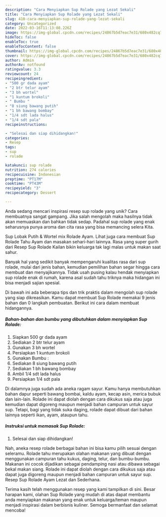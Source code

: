 ```yaml
---
description: "Cara Menyiapkan Sup Rolade yang Lezat Sekali"
title: "Cara Menyiapkan Sup Rolade yang Lezat Sekali"
slug: 410-cara-menyiapkan-sup-rolade-yang-lezat-sekali
category: Uncategorized
date: 2022-03-16T11:13:08.226Z
image: https://img-global.cpcdn.com/recipes/24867b5d7eac7e31/680x482cq70/sup-rolade-foto-resep-utama.jpg
hideToc: false
enableToc: true
enableTocContent: false
thumbnail: https://img-global.cpcdn.com/recipes/24867b5d7eac7e31/680x482cq70/sup-rolade-foto-resep-utama.jpg
cover: https://img-global.cpcdn.com/recipes/24867b5d7eac7e31/680x482cq70/sup-rolade-foto-resep-utama.jpg
author: Admin
authorAv: notfound
ratingvalue: 3.3
reviewcount: 24
recipeingredient:
- "500 gr dada ayam"
- "2 btr telur ayam"
- "3 bh wortel"
- "1 kuntum brokoli"
- " Bumbu "
- "8 siung bawang putih"
- "1 bh bawang bombay"
- "1/4 sdt lada halus"
- "1/4 sdt pala"
recipeinstructions:

- "Selesai dan siap dihidangkan!"
categories:
- Resep
tags:
- sup
- rolade

katakunci: sup rolade 
nutrition: 274 calories
recipecuisine: Indonesian
preptime: "PT17M"
cooktime: "PT43M"
recipeyield: "3"
recipecategory: Dessert

---
```





Anda sedang mencari inspirasi resep sup rolade yang unik? Cara membuatnya sangat gampang. Jika salah mengolah maka hasilnya tidak akan memuaskan dan bahkan tidak sedap. Padahal sup rolade yang enak seharusnya punya aroma dan cita rasa yang bisa memancing selera Kita.





Sup Lobak Putih &amp; Wortel mix Rolade Ayam. Lihat juga cara membuat Sup Rolade Tahu Ayam dan masakan sehari-hari lainnya. Rasa yang super gurih dari Resep Sup Rolade Kailan bikin keluarga tak lagi malas untuk makan saat sahur.

Banyak hal yang sedikit banyak mempengaruhi kualitas rasa dari sup rolade, mulai dari jenis bahan, kemudian pemilihan bahan segar hingga cara membuat dan menyajikannya. Tidak usah pusing kalau hendak menyiapkan sup rolade enak di rumah, karena asal sudah tahu triknya maka hidangan ini bisa menjadi sajian spesial.






Di bawah ini ada beberapa tips dan trik praktis dalam mengolah sup rolade yang siap dikreasikan. Kamu dapat membuat Sup Rolade memakai 9 jenis bahan dan 0 langkah pembuatan. Berikut ini cara dalam membuat hidangannya.

<!--inarticleads1-->

##### Bahan-bahan dan bumbu yang dibutuhkan dalam menyiapkan Sup Rolade:

1. Siapkan 500 gr dada ayam
1. Sediakan 2 btr telur ayam
1. Gunakan 3 bh wortel
1. Persiapkan 1 kuntum brokoli
1. Gunakan  Bumbu :
1. Sediakan 8 siung bawang putih
1. Sediakan 1 bh bawang bombay
1. Ambil 1/4 sdt lada halus
1. Persiapkan 1/4 sdt pala


Di dalamnya juga sudah ada aneka ragam sayur. Kamu hanya membutuhkan bahan dapur seperti bawang bombai, kaldu ayam, kecap asin, merica bubuk dan lain-lain. Rolade ini dapat diolah dengan cara dikukus saja atau juga kemudian dapat digoreng maupun menjadi bahan campuran untuk sayur sup. Tetapi, bagi yang tidak suka daging, rolade dapat dibuat dari bahan lainnya seperti ikan, ayam, ataupun tahu. 

<!--inarticleads2-->

##### Instruksi untuk memasak Sup Rolade:


1. Selesai dan siap dihidangkan!

Nah, aneka resep rolade berbagai bahan ini bisa kamu pilih sesuai dengan seleramu. Rolade tahu merupakan olahan makanan yang dibuat dengan menggunakan campuran tahu kukus, daging, telur, dan bumbu-bumbu. Makanan ini cocok dijadikan sebagai pendamping nasi atau dibawa sebagai bekal makan siang. Rolade ini dapat diolah dengan cara dikukus saja atau dapat juga digoreng maupun menjadi bahan campuran untuk sayur sup. Resep Sup Rolade Ayam Lezat dan Sederhana. 

Terima kasih telah menggunakan resep yang kami tampilkan di sini. Besar harapan kami, olahan Sup Rolade yang mudah di atas dapat membantu anda menyiapkan makanan yang enak untuk keluarga/teman maupun menjadi inspirasi dalam berbisnis kuliner. Semoga bermanfaat dan selamat mencoba!

